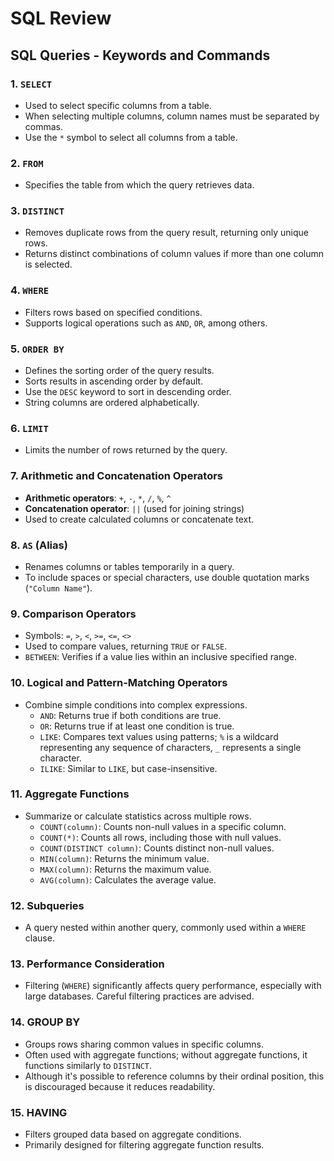 # SQL Review

## SQL Queries - Keywords and Commands

### 1. `SELECT`
- Used to select specific columns from a table.
- When selecting multiple columns, column names must be separated by commas.
- Use the `*` symbol to select all columns from a table.

### 2. `FROM`
- Specifies the table from which the query retrieves data.

### 3. `DISTINCT`
- Removes duplicate rows from the query result, returning only unique rows.
- Returns distinct combinations of column values if more than one column is selected.

### 4. `WHERE`
- Filters rows based on specified conditions.
- Supports logical operations such as `AND`, `OR`, among others.

### 5. `ORDER BY`
- Defines the sorting order of the query results.
- Sorts results in ascending order by default.
- Use the `DESC` keyword to sort in descending order.
- String columns are ordered alphabetically.

### 6. `LIMIT`
- Limits the number of rows returned by the query.

### 7. Arithmetic and Concatenation Operators
- **Arithmetic operators**: `+`, `-`, `*`, `/`, `%`, `^`
- **Concatenation operator**: `||` (used for joining strings)
- Used to create calculated columns or concatenate text.

### 8. `AS` (Alias)
- Renames columns or tables temporarily in a query.
- To include spaces or special characters, use double quotation marks (`"Column Name"`).

### 9. Comparison Operators
- Symbols: `=`, `>`, `<`, `>=`, `<=`, `<>`
- Used to compare values, returning `TRUE` or `FALSE`.
- `BETWEEN`: Verifies if a value lies within an inclusive specified range.

### 10. Logical and Pattern-Matching Operators
- Combine simple conditions into complex expressions.
  - `AND`: Returns true if both conditions are true.
  - `OR`: Returns true if at least one condition is true.
  - `LIKE`: Compares text values using patterns; `%` is a wildcard representing any sequence of characters, `_` represents a single character.
  - `ILIKE`: Similar to `LIKE`, but case-insensitive.

### 11. Aggregate Functions
- Summarize or calculate statistics across multiple rows.
  - `COUNT(column)`: Counts non-null values in a specific column.
  - `COUNT(*)`: Counts all rows, including those with null values.
  - `COUNT(DISTINCT column)`: Counts distinct non-null values.
  - `MIN(column)`: Returns the minimum value.
  - `MAX(column)`: Returns the maximum value.
  - `AVG(column)`: Calculates the average value.

### 12. Subqueries
- A query nested within another query, commonly used within a `WHERE` clause.

### 13. Performance Consideration
- Filtering (`WHERE`) significantly affects query performance, especially with large databases. Careful filtering practices are advised.

### 14. GROUP BY
- Groups rows sharing common values in specific columns.
- Often used with aggregate functions; without aggregate functions, it functions similarly to `DISTINCT`.
- Although it's possible to reference columns by their ordinal position, this is discouraged because it reduces readability.

### 15. HAVING
- Filters grouped data based on aggregate conditions.
- Primarily designed for filtering aggregate function results.

